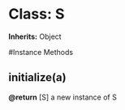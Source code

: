 # Class: S
**Inherits:** Object
    




#Instance Methods
## initialize(a) [](#method-i-initialize)

**@return** [S] a new instance of S

